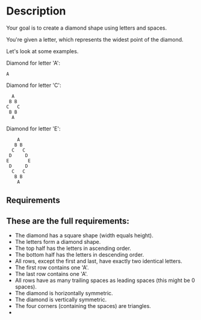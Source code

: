 # Description

Your goal is to create a diamond shape using letters and spaces.

You're given a letter, which represents the widest point of the diamond.

Let's look at some examples.

Diamond for letter 'A':

```text
A
```

Diamond for letter 'C':

```text
  A  
 B B 
C   C
 B B 
  A  
```

Diamond for letter 'E':

```text
    A    
   B B   
  C   C  
 D     D 
E       E
 D     D 
  C   C  
   B B   
    A    
```

## Requirements

These are the full requirements:
-
- The diamond has a square shape (width equals height).
- The letters form a diamond shape.
- The top half has the letters in ascending order.
- The bottom half has the letters in descending order.
- All rows, except the first and last, have exactly two identical letters.
- The first row contains one 'A'.
- The last row contains one 'A'.
- All rows have as many trailing spaces as leading spaces (this might be 0 spaces).
- The diamond is horizontally symmetric.
- The diamond is vertically symmetric.
- The four corners (containing the spaces) are triangles.
-
